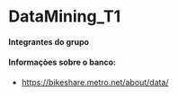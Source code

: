 # DataMining_T1
#### Integrantes do grupo

#### Informaçòes sobre o banco:
- https://bikeshare.metro.net/about/data/
